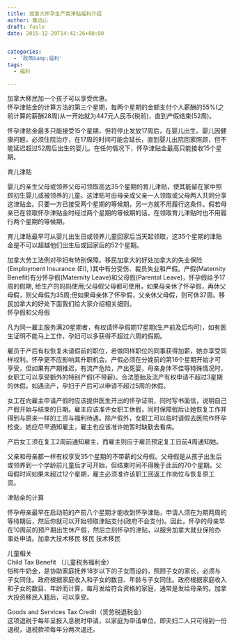 ```yaml
---
title: 加拿大怀孕生产类津贴福利介绍
author: 童远山
draft: fasle
date: 2015-12-29T14:42:26+00:00


categories:
  - '政策&amp;福利'
tags:
  - 福利

---
```

加拿大移民加一个孩子可以享受优惠。  
怀孕津贴金的计算方法的第三个星期，每两个星期的金额支付个人薪酬的55%(之前计算的薪酬28周)从一开始就为447元人民币(税前)，直到产假结束(52周)。

怀孕津贴金最多只能接受15个星期，但将停止发放17周后，在婴儿出生。婴儿因健康问题，必须住院治疗，在17周的时间可能会延长，直到婴儿出院回家照顾，但不能延迟超过52周后出生的婴儿。在任何情况下，怀孕津贴金最高只能接收15个星期。

育儿津贴

婴儿的亲生父母或领养父母可领取高达35个星期的育儿津贴，使其能留在家中照顾初生婴儿或被领养的儿童。这津贴可由母亲或父亲一人领取或父母两人共同分享这津贴金。只要一方已接受两个星期的等候期，另一方就不用履行这条件。假若母亲已在领取怀孕津贴金时经过两个星期的等候期的话，在领取育儿津贴时也不用履行两个星期的等候期。

育儿津贴最早可从婴儿出生日或领养儿童回家后当天起领取，这35个星期的津贴金是不可以超越他们出生后或回家后的52个星期。

加拿大劳工法例对孕妇有特别保障。移民加拿大的好处加拿大的失业保险(Employment Insurance (EI), )其中有分受伤、裁员失业和产假。产假(Maternity Benefit)有分怀孕假(Maternity Leave)和父母假(Parental Leave)，怀孕假给予17周的假期, 给生产的妈妈使用;父母假父母都可使用，如果母亲休了怀孕假，再休父母假，则父母假为35周;但如果母亲休了怀孕假，父亲休父母假，则可休37周。移民加拿大的好处下面我们给大家介绍相关细则。  
怀孕假和父母假

凡为同一雇主服务满20星期者，有权请怀孕假期17星期(生产前及后均可)，如有医生证明不能马上工作，孕妇可以多获得不超过六周的假期。

雇员于产后有权恢复未请假前的职位，若做同样职位的同事获得加薪，她亦享受同样权利。怀孕更不应影响其升职机会。产假必须在分娩前的第16个星期开始才可享受，但如果有产期推迟，有流产危险，产出死婴，母亲身体不佳等特殊情况时，女职工可以享受额外的特别产假(不带薪)。合法堕胎及流产有权申请不超过3星期的休假。如遇流产，孕妇于产后可以申请不超过5周的休假。

女工在向雇主申请产假时应该提供医生开出的怀孕证明，同时写书面信，说明自己产假开始与结束的日期。雇主应该准许女职工休假，同时保障假后让她恢复工作并得到与原来一样的工资与福利待遇。除产假外，女职工可以临时请假去医院作怀孕检查。她应尽早通知雇主，雇主也应该准许她暂时缺勤去看病。

产后女工须在复工2周前通知雇主，而雇主则应于雇员预定复工日前4周通知她。

父亲和母亲都一样有权享受35个星期的不带薪的父母假。父母假是从孩子出生后或领养到一个学龄前儿童后才可开始，但结束时间不得晚于此后的70个星期。父母假时间如果未超过12个星期，雇主必须准许该职工回返工作岗位与恢复原工资。

津贴金的计算

怀孕母亲最早在启动前的产前八个星期才能收到怀孕津贴，申请人须在为期两周的等待期后，然后你就可以开始领取津贴支付(政府不会支付)。因此，怀孕的母亲早在10周前的预产期出生休产假，然后立刻怀孕的津贴，以服务加拿大就业保险办事处申请。加拿大技术移民 移民 技术移民

儿童相关  
Child Tax Benefit （儿童税务福利金）  
俗称牛奶金，是协助家庭抚养18岁以下的子女而设的，照顾子女的家长，必须与子女同住。政府根据家庭收入和子女的数目、年龄与子女同住。政府根据家庭收入和子女的数目、年龄而计算，每月发给符合资格的家庭，通常是发给母亲的。加拿大投资移民入籍后，可以享受。

Goods and Services Tax Credit（货劳税退税金）  
这项退税于每年呈报入息税时申请，以家庭为申请单位，即夫妇二人只可得到一份退税，退税款项每年分两次退还。